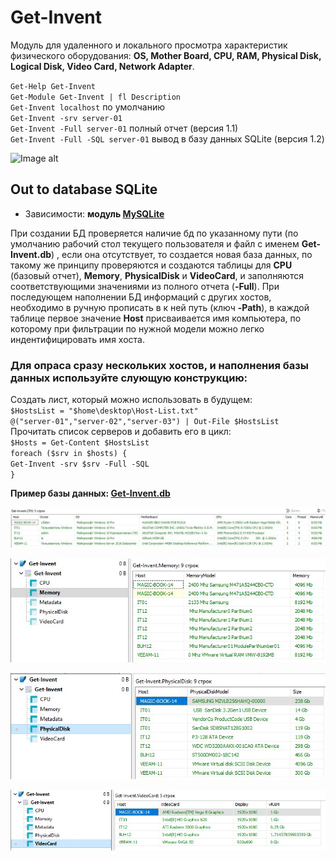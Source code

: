 # Get-Invent
Модуль для удаленного и локального просмотра характеристик физического оборудования: **OS, Mother Board, CPU, RAM, Physical Disk, Logical Disk, Video Card, Network Adapter**.

`Get-Help Get-Invent` \
`Get-Module Get-Invent | fl Description` \
`Get-Invent localhost` по умолчанию \
`Get-Invent -srv server-01` \
`Get-Invent -Full server-01` полный отчет (версия 1.1) \
`Get-Invent -Full -SQL server-01` вывод в базу данных SQLite (версия 1.2)

![Image alt](https://github.com/Lifailon/Get-Invent/blob/rsa/Screen/Example-1.2.jpg)

## Out to database SQLite

* Зависимости: **модуль [MySQLite](https://github.com/jdhitsolutions/MySQLite)**

При создании БД проверяется наличие бд по указанному пути (по умолчанию рабочий стол текущего пользователя и файл с именем **Get-Invent.db**) , если она отсутствует, то создается новая база данных, по такому же принципу проверяются и создаются таблицы для **CPU** (базовый отчет), **Memory**, **PhysicalDisk** и **VideoCard**, и заполняются соответствующими значениями из полного отчета (**-Full**). При последующем наполнении БД информаций с других хостов, необходимо в ручную прописать в к ней путь (ключ **-Path**), в каждой таблице первое значение **Host** присваивается имя компьютера, по которому при фильтрации по нужной модели можно легко индентифицировать имя хоста.

### Для опраса сразу нескольких хостов, и наполнения базы данных используйте слующую конструкцию:

Создать лист, который можно использовать в будущем: \
`$HostsList = "$home\desktop\Host-List.txt"` \
`@("server-01","server-02","server-03") | Out-File $HostsList` \
Прочитать список серверов и добавить его в цикл: \
`$Hosts = Get-Content $HostsList` \
`foreach ($srv in $hosts) {` \
`Get-Invent -srv $srv -Full -SQL` \
`}`

**Пример базы данных: [Get-Invent.db](https://github.com/Lifailon/Get-Invent-SQLite/blob/rsa/Database/Get-Invent.db)**

![Image alt](https://github.com/Lifailon/Get-Invent-SQLite/blob/rsa/Database/CPU.jpg)

![Image alt](https://github.com/Lifailon/Get-Invent-SQLite/blob/rsa/Database/Memory.jpg)

![Image alt](https://github.com/Lifailon/Get-Invent-SQLite/blob/rsa/Database/PhysicalDisk.jpg)

![Image alt](https://github.com/Lifailon/Get-Invent-SQLite/blob/rsa/Database/VideoCard.jpg)
